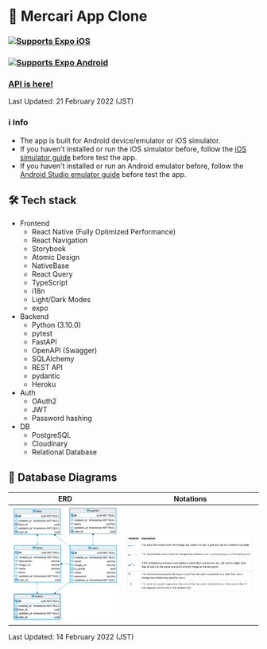 # 📱 Mercari App Clone
<div>
  <h3>
    <a align="center" href="https://github.com/kentayamada-dev/mercari-clone/releases/download/1.0.0/ios_simulator_build.tar.gz">
      <img alt="Supports Expo iOS" longdesc="Supports Expo iOS" src="https://img.shields.io/badge/Download iOS App-4630EB.svg?style=for-the-badge&logo=APPLE&labelColor=999999&logoColor=fff" />
    </a>
  </h3>
  <h3>
    <a align="center" href="https://github.com/kentayamada-dev/mercari-clone/releases/download/1.0.0/android_internal_distribution_build.apk">
      <img alt="Supports Expo Android" longdesc="Supports Expo Android" src="https://img.shields.io/badge/Download Android App-4630EB.svg?style=for-the-badge&logo=ANDROID&labelColor=A4C639&logoColor=fff" />
    </a>
  </h3>
   <h3>
    <a href="https://mercari-clone-api-server.herokuapp.com/">
      API is here!
    </a>
  </h3>
</div>
<span>Last Updated: 21 February 2022 (JST)</span>

### ℹ️  Info
  - The app is built for Android device/emulator or iOS simulator.
  - If you haven't installed or run the iOS simulator before, follow the [iOS simulator guide](https://docs.expo.dev/workflow/ios-simulator/) before test the app.
  - If you haven't installed or run an Android emulator before, follow the [Android Studio emulator guide](https://docs.expo.dev/workflow/android-studio-emulator/) before test the app.

## 🛠️ Tech stack

- Frontend
  - React Native (Fully Optimized Performance)
  - React Navigation
  - Storybook
  - Atomic Design
  - NativeBase
  - React Query
  - TypeScript
  - i18n
  - Light/Dark Modes
  - expo
- Backend
  - Python (3.10.0)
  - pytest
  - FastAPI
  - OpenAPI (Swagger)
  - SQLAlchemy
  - REST API
  - pydantic
  - Heroku
- Auth
  - OAuth2
  - JWT
  - Password hashing
- DB
  - PostgreSQL
  - Cloudinary
  - Relational Database

## 💾 Database Diagrams

|ERD|Notations|
|---|---|
|![ERD](assets/db/erd.png)|![Notations](assets/db/relationship_notation.png)|

<span>Last Updated: 14 February 2022 (JST)</span>
